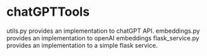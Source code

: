 # chatGPTTools

utils.py provides an implementation to chatGPT API.
embeddings.py provides an implementation to openAI embeddings
flask_service.py provides an implementation to a simple flask service.
